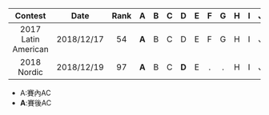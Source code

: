 |       Contest       |    Date    | Rank |   A   |  B   |  C   |   D   |  E   |  F   |  G   |  H   |  I   |  J   |   K   |   L   |   M   |
| :-----------------: | :--------: | :--: | :---: | :--: | :--: | :---: | :--: | :--: | :--: | :--: | :--: | :--: | :---: | :---: | :---: |
| 2017 Latin American | 2018/12/17 |  54  | **A** |  B   |  C   |   D   |  E   |  F   |  G   |  H   |  I   |  J   | **K** | **L** | **M** |
|     2018 Nordic     | 2018/12/19 |  97  | **A** |  B   |  C   | **D** |  E   |  .   |  .   |  H   |  I   |  J   |   K   |       |       |

* A:賽內AC
* **A**:賽後AC

